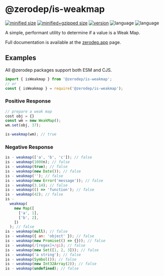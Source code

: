 # @zerodep/is-weakmap

[![minified size](https://img.shields.io/bundlephobia/min/@zerodep/is-weakmap?style=flat-square&color=blue)](https://bundlephobia.com/package/@zerodep/is-weakmap)
[![minified+gzipped size](https://img.shields.io/bundlephobia/minzip/@zerodep/is-weakmap?style=flat-square&color=blue)](https://bundlephobia.com/package/@zerodep/is-weakmap)
[![version](https://img.shields.io/npm/v/@zerodep/is-weakmap?style=flat-square&color=blue)](https://www.npmjs.com/package/@zerodep/is-weakmap)
![language](https://img.shields.io/github/languages/top/cdepage/zerodep?style=flat-square)
![language](https://img.shields.io/badge/types-included-blue?style=flat-square)

A simple, performant utility to determine if a value is a Weak Map.

Full documentation is available at the [zerodep.app](http://zerodep.app/is/weakmap) page.

## Examples

All @zerodep packages support both ESM and CJS.

```javascript
import { isWeakmap } from '@zerodep/is-weakmap';
// or
const { isWeakmap } = require('@zerodep/is-weakmap');
```

### Positive Response

```javascript
// prepare a weak map
cost obj = {}
const wm = new WeakMap();
wm.set(obj, 37);

is-weakmap(wm); // true
```

### Negative Response

```javascript
is - weakmap(['a', 'b', 'c']); // false
is - weakmap(1000n); // false
is - weakmap(true); // false
is - weakmap(new Date()); // false
is - weakmap(''); // false
is - weakmap(new Error('message')); // false
is - weakmap(3.14); // false
is - weakmap(() => 'function'); // false
is - weakmap(42); // false
is -
  weakmap(
    new Map([
      ['a', 1],
      ['b', 2],
    ])
  ); // false
is - weakmap(null); // false
is - weakmap({ an: 'object' }); // false
is - weakmap(new Promise(() => {})); // false
is - weakmap(/[regex]+/gi); // false
is - weakmap(new Set([1, 2, 3])); // false
is - weakmap('a string'); // false
is - weakmap(Symbol()); // false
is - weakmap(new Int32Array(2)); // false
is - weakmap(undefined); // false
```
